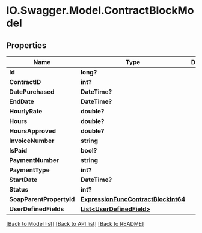 # IO.Swagger.Model.ContractBlockModel
## Properties

Name | Type | Description | Notes
------------ | ------------- | ------------- | -------------
**Id** | **long?** |  | [optional] 
**ContractID** | **int?** |  | [optional] 
**DatePurchased** | **DateTime?** |  | [optional] 
**EndDate** | **DateTime?** |  | [optional] 
**HourlyRate** | **double?** |  | [optional] 
**Hours** | **double?** |  | [optional] 
**HoursApproved** | **double?** |  | [optional] 
**InvoiceNumber** | **string** |  | [optional] 
**IsPaid** | **bool?** |  | [optional] 
**PaymentNumber** | **string** |  | [optional] 
**PaymentType** | **int?** |  | [optional] 
**StartDate** | **DateTime?** |  | [optional] 
**Status** | **int?** |  | [optional] 
**SoapParentPropertyId** | [**ExpressionFuncContractBlockInt64**](ExpressionFuncContractBlockInt64.md) |  | [optional] 
**UserDefinedFields** | [**List&lt;UserDefinedField&gt;**](UserDefinedField.md) |  | [optional] 

[[Back to Model list]](../README.md#documentation-for-models) [[Back to API list]](../README.md#documentation-for-api-endpoints) [[Back to README]](../README.md)

